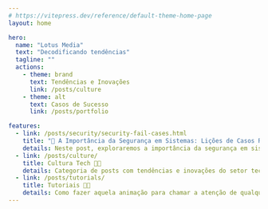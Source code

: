 ```yaml
---
# https://vitepress.dev/reference/default-theme-home-page
layout: home

hero:
  name: "Lotus Media"
  text: "Decodificando tendências"
  tagline: ""
  actions:
    - theme: brand
      text: Tendências e Inovações
      link: /posts/culture
    - theme: alt
      text: Casos de Sucesso
      link: /posts/portfolio

features:
  - link: /posts/security/security-fail-cases.html
    title: "📰 A Importância da Segurança em Sistemas: Lições de Casos Reais"
    details: Neste post, exploraremos a importância da segurança em sistemas, destacando casos famosos de ataques cibernéticos e os impactos devastadores que eles causaram.
  - link: /posts/culture/ 
    title: Cultura Tech 👨‍💻
    details: Categoria de posts com tendências e inovações do setor tecnológico, com ênfase em desenvolvimento.
  - link: /posts/tutorials/
    title: Tutoriais 👩‍🏫
    details: Como fazer aquela animação para chamar a atenção de qualquer um? Quais boas práticas devem ser usadas no desenvolvimento? Nessa categoria você encontra isso e muito mais. 
---
```


